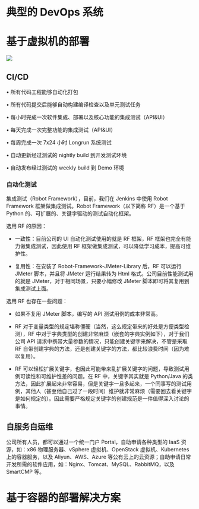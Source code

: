 # 典型的 DevOps 系统

# 基于虚拟机的部署

![](https://ww1.sinaimg.cn/large/007rAy9hly1g0krtkip0kj30cb0je3zq.jpg)

## CI/CD

• 所有代码工程能够自动化打包

• 所有代码提交后能够自动构建编译检查以及单元测试任务

• 每小时完成一次软件集成、部署以及核心功能的集成测试（API&UI）

• 每天完成一次完整功能的集成测试（API&UI）

• 每周完成一次 7x24 小时 Longrun 系统测试

• 自动更新经过测试的 nightly build 到开发测试环境

• 自动发布经过测试的 weekly build 到 Demo 环境

### 自动化测试

集成测试（Robot Framework），目前，我们在 Jenkins 中使用 Robot Framework 框架做集成测试。Robot Framework（以下简称 RF）是一个基于 Python 的、可扩展的、关键字驱动的测试自动化框架。

选用 RF 的原因：

- 一致性：目前公司的 UI 自动化测试使用的就是 RF 框架，RF 框架也完全有能力做集成测试，因此使用 RF 框架做集成测试，可以降低学习成本，提高可维护性。

- 复用性：在安装了 Robot-Framework-JMeter-Library 后，RF 可以运行 JMeter 脚本，并且将 JMeter 运行结果转为 Html 格式。公司目前性能测试用的就是 JMeter，对于相同场景，只要小幅修改 JMeter 脚本即可将其复用到集成测试上面。

选用 RF 也存在一些问题：

- 如果不复用 JMeter 脚本，编写的 API 测试用例的成本非常高。

- RF 对于变量类型的规定堪称僵硬（当然，这么规定带来的好处是方便类型检测），RF 中对于字典类型的创建非常麻烦（嵌套的字典实例如下），对于我们公司 API 请求中携带大量参数的情况，只能创建关键字来解决，不管是采取 RF 自带创建字典的方法，还是创建关键字的方法，都比较浪费时间（因为难以复用）。

- RF 可以轻松扩展关键字，也因此可能带来乱扩展关键字的问题，导致测试用例可读性和可维护性差的问题。在 RF 中，关键字其实就是 Python/Java 的类方法，因此扩展起来非常容易，但是关键字一旦多起来，一个同事写的测试用例，其他人（甚至他自己过了一段时间）维护就非常麻烦（需要回去看关键字是如何规定的）。因此需要严格规定关键字的创建规范是一件值得深入讨论的事情。

## 自服务自运维

公司所有人员，都可以通过一个统一门户 Portal，自助申请各种类型的 IaaS 资源，如：x86 物理服务器、vSphere 虚拟机、OpenStack 虚拟机、Kubernetes 上的容器服务，以及 Aliyun、AWS、Azure 等公有云上的云资源；自助申请日常开发所需的软件应用，如：Nginx、Tomcat、MySQL、RabbitMQ，以及 SmartCMP 等。

# 基于容器的部署解决方案
